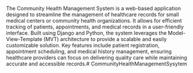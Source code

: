 The Community Health Management System is a web-based application designed to streamline the management of healthcare records for small medical centers or community health organizations. It allows for efficient tracking of patients, appointments, and medical records in a user-friendly interface. Built using Django and Python, the system leverages the Model-View-Template (MVT) architecture to provide a scalable and easily customizable solution. Key features include patient registration, appointment scheduling, and medical history management, ensuring healthcare providers can focus on delivering quality care while maintaining accurate and accessible records.# CommunityHealthManagementSysytem
